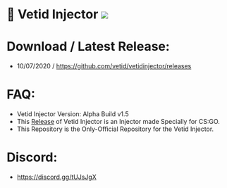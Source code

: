 # 💉 Vetid Injector ![](https://img.shields.io/badge/CSGO-WINDOWS-green)

# Download / Latest Release:
* 10/07/2020 / https://github.com/vetid/vetidinjector/releases

# FAQ:
* Vetid Injector Version: Alpha Build v1.5
* This [Release](https://github.com/vetid/vetidinjector/releases "Release") of Vetid Injector is an Injector made Specially for CS:GO.
* This Repository is the Only-Official Repository for the Vetid Injector.

# Discord:
* https://discord.gg/tUJsJgX


